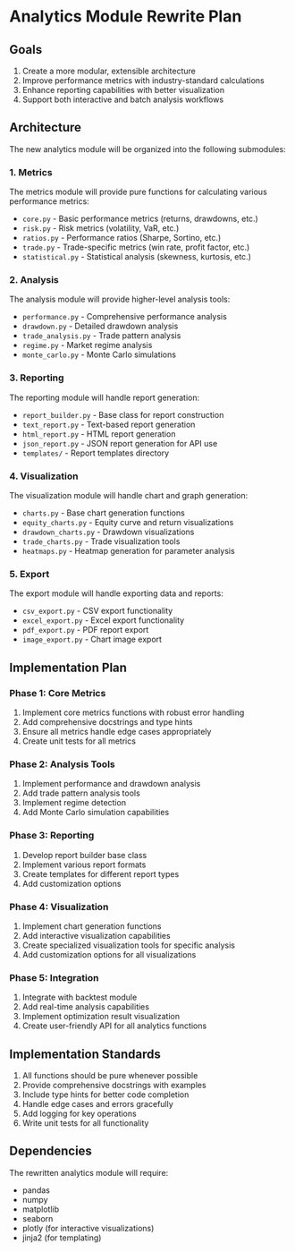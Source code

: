 # Analytics Module Rewrite Plan

## Goals

1. Create a more modular, extensible architecture
2. Improve performance metrics with industry-standard calculations
3. Enhance reporting capabilities with better visualization
4. Support both interactive and batch analysis workflows

## Architecture

The new analytics module will be organized into the following submodules:

### 1. Metrics

The metrics module will provide pure functions for calculating various performance metrics:

- `core.py` - Basic performance metrics (returns, drawdowns, etc.)
- `risk.py` - Risk metrics (volatility, VaR, etc.)
- `ratios.py` - Performance ratios (Sharpe, Sortino, etc.)
- `trade.py` - Trade-specific metrics (win rate, profit factor, etc.)
- `statistical.py` - Statistical analysis (skewness, kurtosis, etc.)

### 2. Analysis

The analysis module will provide higher-level analysis tools:

- `performance.py` - Comprehensive performance analysis
- `drawdown.py` - Detailed drawdown analysis
- `trade_analysis.py` - Trade pattern analysis
- `regime.py` - Market regime analysis
- `monte_carlo.py` - Monte Carlo simulations

### 3. Reporting

The reporting module will handle report generation:

- `report_builder.py` - Base class for report construction
- `text_report.py` - Text-based report generation
- `html_report.py` - HTML report generation
- `json_report.py` - JSON report generation for API use
- `templates/` - Report templates directory

### 4. Visualization

The visualization module will handle chart and graph generation:

- `charts.py` - Base chart generation functions
- `equity_charts.py` - Equity curve and return visualizations
- `drawdown_charts.py` - Drawdown visualizations
- `trade_charts.py` - Trade visualization tools
- `heatmaps.py` - Heatmap generation for parameter analysis

### 5. Export

The export module will handle exporting data and reports:

- `csv_export.py` - CSV export functionality
- `excel_export.py` - Excel export functionality
- `pdf_export.py` - PDF report export
- `image_export.py` - Chart image export

## Implementation Plan

### Phase 1: Core Metrics

1. Implement core metrics functions with robust error handling
2. Add comprehensive docstrings and type hints
3. Ensure all metrics handle edge cases appropriately
4. Create unit tests for all metrics

### Phase 2: Analysis Tools

1. Implement performance and drawdown analysis
2. Add trade pattern analysis tools
3. Implement regime detection
4. Add Monte Carlo simulation capabilities

### Phase 3: Reporting

1. Develop report builder base class
2. Implement various report formats
3. Create templates for different report types
4. Add customization options

### Phase 4: Visualization

1. Implement chart generation functions
2. Add interactive visualization capabilities
3. Create specialized visualization tools for specific analysis
4. Add customization options for all visualizations

### Phase 5: Integration

1. Integrate with backtest module
2. Add real-time analysis capabilities
3. Implement optimization result visualization
4. Create user-friendly API for all analytics functions

## Implementation Standards

1. All functions should be pure whenever possible
2. Provide comprehensive docstrings with examples
3. Include type hints for better code completion
4. Handle edge cases and errors gracefully
5. Add logging for key operations
6. Write unit tests for all functionality

## Dependencies

The rewritten analytics module will require:
- pandas
- numpy
- matplotlib
- seaborn
- plotly (for interactive visualizations)
- jinja2 (for templating)